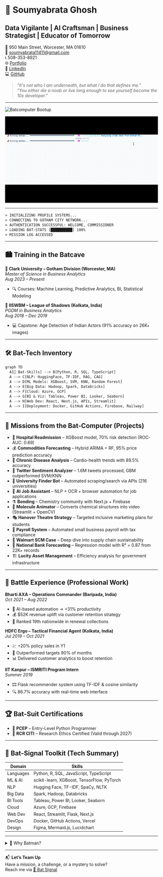 # 🦇 Soumyabrata Ghosh  
## Data Vigilante | AI Craftsman | Business Strategist | Educator of Tomorrow

📍 950 Main Street, Worcester, MA 01610  
📧 [soumyabrata11411@gmail.com](mailto:soumyabrata11411@gmail.com)  
📞 508-353-8921  
🌐 [Portfolio](https://soghosh719.github.io/Soumya_Portfolio/#home)  
💼 [LinkedIn](https://www.linkedin.com/in/soumyabrata-ghosh-205673290/)  
💻 [GitHub](https://github.com/SoGhosh719)

> _"It's not who I am underneath, but what I do that defines me."_  
> _"You either die a noob or live long enough to see yourself become the 10x developer."_

---

![Batcomputer Bootup](https://i.imgur.com/Ezras4S.png)

![GothamProtector Animation](assets/bat-animation.gif)

---
```Batcomputer
> INITIALIZING PROFILE SYSTEMS...
> CONNECTING TO GOTHAM CITY NETWORK...
> AUTHENTICATION SUCCESSFUL: WELCOME, COMMISSIONER
> LOADING BAT-STATS [██████████] 100%
> MISSION LOG ACCESSED
```
---

## 🏙️ Training in the Batcave

**🦇 Clark University – Gotham Division (Worcester, MA)**  
*Master of Science in Business Analytics*  
_Aug 2023 – Present_  
- 🔍 Courses: Machine Learning, Predictive Analytics, BI, Statistical Modeling

**🦇 IISWBM – League of Shadows (Kolkata, India)**  
*PGDM in Business Analytics*  
_Aug 2018 – Dec 2019_  
- 💻 Capstone: Age Detection of Indian Actors (91% accuracy on 26K+ images)

---

## 🛠️ Bat-Tech Inventory

```mermaid
graph TD
  A[🦾 Bat-Skills] --> B[Python, R, SQL, TypeScript]
  A --> C[NLP: HuggingFace, TF-IDF, RAG, CAG]
  A --> D[ML Models: XGBoost, SVM, KNN, Random Forest]
  A --> E[Big Data: Hadoop, Spark, Databricks]
  A --> F[Cloud: Azure, GCP]
  A --> G[BI & Viz: Tableau, Power BI, Looker, Seaborn]
  A --> H[Web Dev: React, Next.js, APIs, Streamlit]
  A --> I[Deployment: Docker, GitHub Actions, Firebase, Railway]
```
---

## 🧪 Missions from the Bat-Computer (Projects)

- 🏥 **Hospital Readmission** – XGBoost model, 70% risk detection (ROC-AUC: 0.69)
- 💰 **Commodities Forecasting** – Hybrid ARIMA + RF, 95% price prediction accuracy
- 💓 **Chronic Disease Analysis** – Cardio-health trends with 89.5% accuracy
- 🧠 **Twitter Sentiment Analyzer** – 1.6M tweets processed, GBM outperformed SVM/KNN
- 🏫 **University Finder Bot** – Automated scraping/search via APIs (216 universities)
- 🦾 **AI Job Assistant** – NLP + OCR + browser automation for job applications
- ⚗️ **Bonding** – Chemistry community with Next.js + Firebase
- 🎥 **Molecule Animator** – Converts chemical structures into video (Streamlit + OpenCV)
- 🎭 **Hanover Theatre Strategy** – Targeted inclusive marketing plans for students
- 💼 **Payroll System** – Automated small business payroll with tax compliance
- 🚚 **Walmart SCM Case** – Deep dive into supply chain sustainability
- 🏦 **National Bank Forecasting** – Regression model with R² = 0.87 from 22K+ records
- 🏗️ **Lucity Asset Management** – Efficiency analysis for government infrastructure

---

## 🦇 Battle Experience (Professional Work)

**Bharti AXA – Operations Commander (Baripada, India)**  
_Oct 2021 – Aug 2022_  
- 🧠 AI-based automation → +31% productivity  
- 💰 $52K revenue uplift via customer retention strategy  
- 🏅 Ranked 19th nationwide in renewal collections  

**HDFC Ergo – Tactical Financial Agent (Kolkata, India)**  
_Jul 2019 – Oct 2021_  
- 💹 +20% policy sales in Y1  
- 🧾 Outperformed targets 90% of months  
- 📊 Delivered customer analytics to boost retention

**IIT Kanpur – ISMRITI Program Intern**  
_Summer 2019_  
- 🎞️ Flask recommender system using TF-IDF & cosine similarity  
- 🔍 86.7% accuracy with real-time web interface

---

## 🏆 Bat-Suit Certifications

- 🥷 **PCEP** – Entry-Level Python Programmer  
- 🧬 **RCR CITI** – Research Ethics Certified (Valid through 2027)

---

## 🧠 Bat-Signal Toolkit (Tech Summary)

| Domain | Skills |
|--------|--------|
| Languages | Python, R, SQL, JavaScript, TypeScript |
| ML & AI | scikit-learn, XGBoost, TensorFlow, PyTorch |
| NLP | Hugging Face, TF-IDF, SpaCy, NLTK |
| Big Data | Spark, Hadoop, Databricks |
| BI Tools | Tableau, Power BI, Looker, Seaborn |
| Cloud | Azure, GCP, Firebase |
| Web Dev | React, Streamlit, Flask, Next.js |
| DevOps | Docker, GitHub Actions, Vercel |
| Design | Figma, Mermaid.js, Lucidchart |

---

<details>
<summary>🦇 Why Batman?</summary>

Because Batman is the ultimate analyst.  
He prepares relentlessly, masters his tools, adapts to chaos, and never stops optimizing.  
In a world full of uncertainty and noise, I strive to be the Dark Knight of Data — bringing clarity, logic, and strategy to every mission.

</details>

---

📬 **Let’s Team Up**  
Have a mission, a challenge, or a mystery to solve?  
Reach me via [📧 Bat Signal](mailto:soumyabrata11411@gmail.com)
